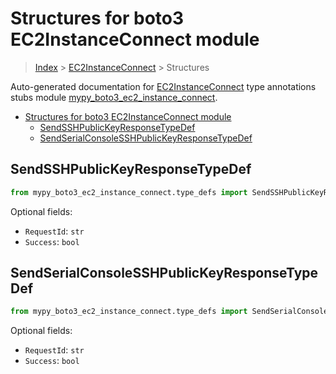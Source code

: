 # Structures for boto3 EC2InstanceConnect module

> [Index](../index.md) > [EC2InstanceConnect](./index.md) > Structures

Auto-generated documentation for [EC2InstanceConnect](https://boto3.amazonaws.com/v1/documentation/api/latest/reference/services/ec2-instance-connect.html#EC2InstanceConnect)
type annotations stubs module [mypy_boto3_ec2_instance_connect](https://pypi.org/project/mypy-boto3-ec2-instance-connect/).

- [Structures for boto3 EC2InstanceConnect module](#structures-for-boto3-ec2instanceconnect-module)
  - [SendSSHPublicKeyResponseTypeDef](#sendsshpublickeyresponsetypedef)
  - [SendSerialConsoleSSHPublicKeyResponseTypeDef](#sendserialconsolesshpublickeyresponsetypedef)

## SendSSHPublicKeyResponseTypeDef

```python
from mypy_boto3_ec2_instance_connect.type_defs import SendSSHPublicKeyResponseTypeDef
```




Optional fields:
- `RequestId`: `str`
- `Success`: `bool`


## SendSerialConsoleSSHPublicKeyResponseTypeDef

```python
from mypy_boto3_ec2_instance_connect.type_defs import SendSerialConsoleSSHPublicKeyResponseTypeDef
```




Optional fields:
- `RequestId`: `str`
- `Success`: `bool`

